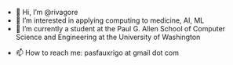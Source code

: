 - 👋 Hi, I’m @rivagore
- 👀 I’m interested in applying computing to medicine, AI, ML
- 🌱 I’m currently a student at the Paul G. Allen School of Computer Science and Engineering at the University of Washington
<!--- - 💞️ I’m looking to collaborate on ... --->
- 📫 How to reach me: pasfauxrigo at gmail dot com

<!---
rivagore/rivagore is a ✨ special ✨ repository because its `README.md` (this file) appears on your GitHub profile.
You can click the Preview link to take a look at your changes.
--->

